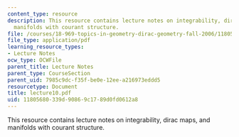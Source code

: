 ```yaml
---
content_type: resource
description: This resource contains lecture notes on integrability, dirac maps, and
  manifolds with courant structure.
file: /courses/18-969-topics-in-geometry-dirac-geometry-fall-2006/11805680339d90869c1789d0fd0612a8_lecture10.pdf
file_type: application/pdf
learning_resource_types:
- Lecture Notes
ocw_type: OCWFile
parent_title: Lecture Notes
parent_type: CourseSection
parent_uid: 7985c9dc-f35f-be0e-12ee-a216973eddd5
resourcetype: Document
title: lecture10.pdf
uid: 11805680-339d-9086-9c17-89d0fd0612a8
---
```

This resource contains lecture notes on integrability, dirac maps, and manifolds with courant structure.

